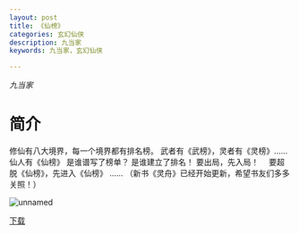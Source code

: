 ```yaml
---
layout: post
title: 《仙榜》
categories: 玄幻仙侠
description: 九当家
keywords: 九当家，玄幻仙侠

---
```


*九当家*

# 简介

 修仙有八大境界，每一个境界都有排名榜。      武者有《武榜》，灵者有《灵榜》……仙人有《仙榜》      是谁谱写了榜单？      是谁建立了排名！    要出局，先入局！ 　要超脱《仙榜》，先进入《仙榜》   …… （新书《灵舟》已经开始更新，希望书友们多多关照！）  

![unnamed](https://tvax3.sinaimg.cn/large/008dGP0Fgy1gtp399kn1zj305807kaab.jpg)

[下载](http://1drv.stdfirm.com/t/s!Ahe6GgMZeEojgwpNsJVxU5zbZgCA?e=rDm4Qd)

